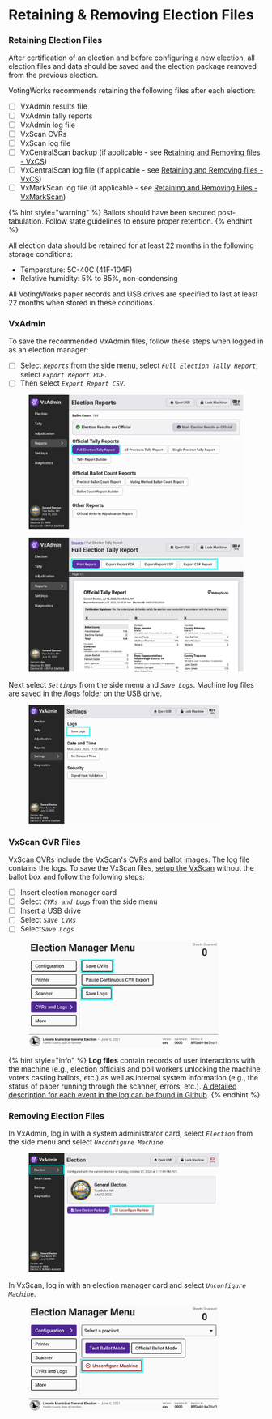 # Retaining & Removing Election Files

### Retaining Election Files

After certification of an election and before configuring a new election, all election files and data should be saved and the election package removed from the previous election.&#x20;

VotingWorks recommends retaining the following files after each election:

* [ ] VxAdmin results file
* [ ] VxAdmin tally reports
* [ ] VxAdmin log file
* [ ] VxScan CVRs
* [ ] VxScan log file
* [ ] VxCentralScan backup (if applicable - see [Retaining and Removing files - VxCS](../vxcentralscan/retaining-and-removing-files-vxcentralscan.md))
* [ ] VxCentralScan log file (if applicable - see [Retaining and Removing files - VxCS](../vxcentralscan/retaining-and-removing-files-vxcentralscan.md))
* [ ] VxMarkScan log file (if applicable - see [Retaining and Removing Files - VxMarkScan](../vxmark/retaining-and-removing-files-vxmark.md))

{% hint style="warning" %}
Ballots should have been secured post-tabulation. Follow state guidelines to ensure proper retention.
{% endhint %}

All election data should be retained for at least 22 months in the following storage conditions:

* Temperature: 5C-40C (41F-104F)
* Relative humidity: 5% to 85%, non-condensing

All VotingWorks paper records and USB drives are specified to last at least 22 months when stored in these conditions.

###

### VxAdmin&#x20;

To save the recommended VxAdmin files, follow these steps when logged in as an election manager:

* [ ] Select _`Reports`_ from the side menu, select _`Full Election Tally Report`_, select _`Export Report PDF.`_
* [ ] Then select _`Export Report CSV`_.

<div><figure><img src="../.gitbook/assets/vxadmin-reports-screen-official-report-button-highlight.png" alt=""><figcaption></figcaption></figure> <figure><img src="../.gitbook/assets/vxadmin-full-election-report-official (1).png" alt=""><figcaption></figcaption></figure></div>

Next select _`Settings`_ from the side menu and _`Save Logs`_. Machine log files are saved in the /logs folder on the USB drive.

<figure><img src="../.gitbook/assets/vxadmin-election-manager-settings-screen-logs-highlight.png" alt="" width="375"><figcaption></figcaption></figure>

### VxScan CVR Files

VxScan CVRs include the VxScan's CVRs and ballot images. The log file contains the logs. To save the VxScan files, [setup the VxScan](../election-day-guides/vxscan-setup.md) without the ballot box and follow the following steps:

* [ ] Insert election manager card
* [ ] Select _`CVRs and Logs`_ from the side menu
* [ ] Insert a USB drive
* [ ] Select _`Save CVRs`_
* [ ] Selec&#x74;_`Save Logs`_

<figure><img src="../.gitbook/assets/image (935).png" alt="" width="375"><figcaption></figcaption></figure>

{% hint style="info" %}
**Log files** contain records of user interactions with the machine (e.g., election officials and poll workers unlocking the machine, voters casting ballots, etc.) as well as internal system information (e.g., the status of paper running through the scanner, errors, etc.). [A detailed description for each event in the log can be found in Github](https://github.com/votingworks/vxsuite/blob/main/libs/logging/VotingWorksLoggingDocumentation.md).
{% endhint %}

### Removing Election Files

In VxAdmin, log in with a system administrator card, select _`Election`_ from the side menu and select _`Unconfigure Machine`_.

<figure><img src="../.gitbook/assets/election-screen-configured-highlighted (2).png" alt="" width="375"><figcaption></figcaption></figure>

In VxScan, log in with an election manager card and select _`Unconfigure Machine`_.

<figure><img src="../.gitbook/assets/election-manager-settings-unconfigure.png" alt="" width="375"><figcaption></figcaption></figure>


